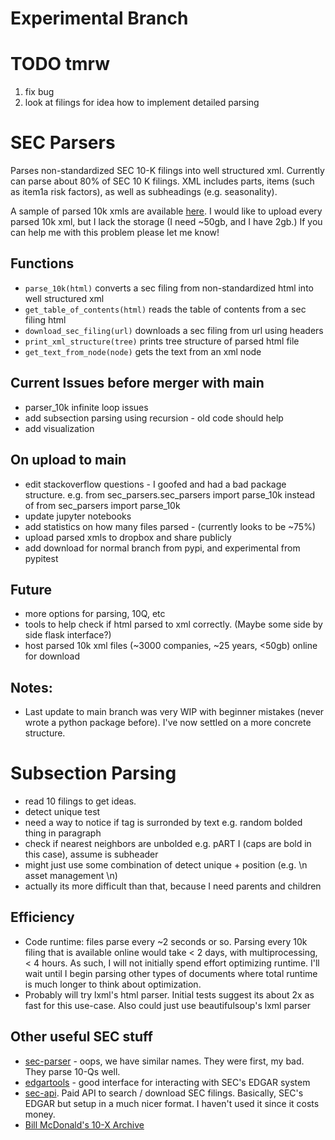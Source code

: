 # Experimental Branch

# TODO tmrw
1. fix bug
2. look at filings for idea how to implement detailed parsing

# SEC Parsers
Parses non-standardized SEC 10-K filings into well structured xml. Currently can parse about 80% of SEC 10 K filings. XML includes parts, items (such as item1a risk factors), as well as subheadings (e.g. seasonality).

A sample of parsed 10k xmls are available [here](https://www.dropbox.com/scl/fo/np1lpow7r3bissz80ze3o/AKGM8skBrUfEGlSweofAUDU?rlkey=cz1r78jofntjeq4ax2vb2yd0u&e=1&st=mdcwgfcm&dl=0). I would like to upload every parsed 10k xml, but I lack the storage (I need ~50gb, and I have 2gb.) If you can help me with this problem please let me know!

## Functions
* ```parse_10k(html)``` converts a sec filing from non-standardized html into well structured xml
* ```get_table_of_contents(html)``` reads the table of contents from a sec filing html
* ```download_sec_filing(url)``` downloads a sec filing from url using headers
* ```print_xml_structure(tree)``` prints tree structure of parsed html file
* ```get_text_from_node(node)``` gets the text from an xml node

## Current Issues before merger with main
* parser_10k infinite loop issues
* add subsection parsing using recursion - old code should help
* add visualization

## On upload to main
* edit stackoverflow questions - I goofed and had a bad package structure. e.g. from sec_parsers.sec_parsers import parse_10k instead of from sec_parsers import parse_10k
* update jupyter notebooks
* add statistics on how many files parsed - (currently looks to be ~75%)
* upload parsed xmls to dropbox and share publicly
* add download for normal branch from pypi, and experimental from pypitest

## Future
* more options for parsing, 10Q, etc
* tools to help check if html parsed to xml correctly. (Maybe some side by side flask interface?)
* host parsed 10k xml files (~3000 companies, ~25 years, <50gb) online for download

## Notes:
* Last update to main branch was very WIP with beginner mistakes (never wrote a python package before). I've now settled on a more concrete structure.

# Subsection Parsing
* read 10 filings to get ideas.
* detect unique test
* need a way to notice if tag is surronded by text e.g. random bolded thing in paragraph
* check if nearest neighbors are unbolded e.g. pART I (caps are bold in this case), assume is subheader
* might just use some combination of detect unique + position (e.g. \n asset management \n)
* actually its more difficult than that, because I need parents and children

## Efficiency
* Code runtime: files parse every ~2 seconds or so. Parsing every 10k filing that is available online would take < 2 days, with multiprocessing, < 4 hours. As such, I will not initially spend effort optimizing runtime. I'll wait until I begin parsing other types of documents where total runtime is much longer to think about optimization.
* Probably will try lxml's html parser. Initial tests suggest its about 2x as fast for this use-case. Also could just use beautifulsoup's lxml parser

## Other useful SEC stuff
* [sec-parser](https://github.com/alphanome-ai/sec-parser) - oops, we have similar names. They were first, my bad. They parse 10-Qs well.
* [edgartools](https://github.com/dgunning/edgartools) - good interface for interacting with SEC's EDGAR system
* [sec-api](https://sec-api.io/). Paid API to search / download SEC filings. Basically, SEC's EDGAR but setup in a much nicer format. I haven't used it since it costs money.
* [Bill McDonald's 10-X Archive](https://sraf.nd.edu/data/stage-one-10-x-parse-data/)